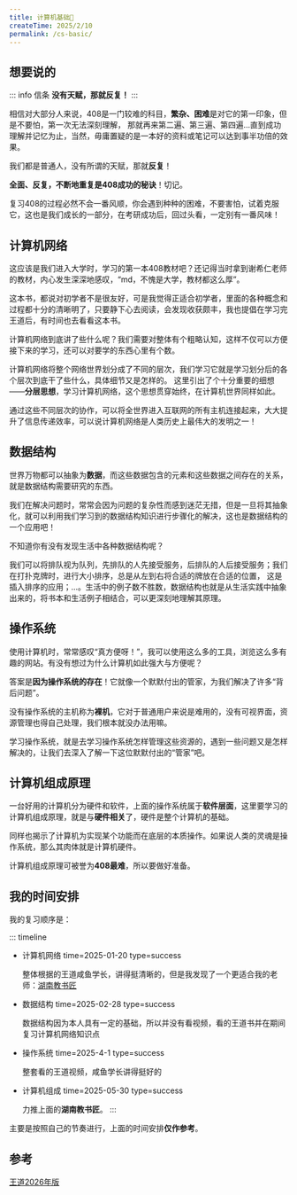 ```yaml
---
title: 计算机基础🚀
createTime: 2025/2/10
permalink: /cs-basic/
---
```


## **想要说的**
::: info 信条
**没有天赋，那就反复！**
:::

相信对大部分人来说，408是一门较难的科目，**繁杂、困难**是对它的第一印象，但是不要怕，第一次无法深刻理解，
那就再来第二遍、第三遍、第四遍...直到成功理解并记忆为止，当然，毋庸置疑的是一本好的资料或笔记可以达到事半功倍的效果。

我们都是普通人，没有所谓的天赋，那就**反复**！

**全面、反复，不断地重复是408成功的秘诀**！切记。

复习408的过程必然不会一番风顺，你会遇到种种的困难，不要害怕，试着克服它，这也是我们成长的一部分，在考研成功后，回过头看，一定别有一番风味！

## **计算机网络**

这应该是我们进入大学时，学习的第一本408教材吧？还记得当时拿到谢希仁老师的教材，内心发生深深地感叹，“md，不愧是大学，教材都这么厚”。

这本书，都说对初学者不是很友好，可是我觉得正适合初学者，里面的各种概念和过程都十分的清晰明了，只要静下心去阅读，会发现收获颇丰，我也提倡在学习完王道后，有时间也去看看这本书。

计算机网络到底讲了些什么呢？我们需要对整体有个粗略认知，这样不仅可以方便接下来的学习，还可以对要学的东西心里有个数。

计算机网络将整个网络世界划分成了不同的层次，我们学习它就是学习划分后的各个层次到底干了些什么，具体细节又是怎样的。
这里引出了个十分重要的细想——**分层思想**，学习计算机网络，这个思想贯穿始终，在计算机世界同样如此。

通过这些不同层次的协作，可以将全世界进入互联网的所有主机连接起来，大大提升了信息传递效率，可以说计算机网络是人类历史上最伟大的发明之一！

## **数据结构**

世界万物都可以抽象为**数据**，而这些数据包含的元素和这些数据之间存在的关系，就是数据结构需要研究的东西。

我们在解决问题时，常常会因为问题的复杂性而感到迷茫无措，但是一旦将其抽象化，就可以利用我们学习到的数据结构知识进行步骤化的解决，这也是数据结构的一个应用吧！

不知道你有没有发现生活中各种数据结构呢？

我们可以将排队视为队列，先排队的人先接受服务，后排队的人后接受服务；我们在打扑克牌时，进行大小排序，总是从左到右将合适的牌放在合适的位置，
这是插入排序的应用；...。生活中的例子数不胜数，数据结构也就是从生活实践中抽象出来的，将书本和生活例子相结合，可以更深刻地理解其原理。

## **操作系统**

使用计算机时，常常感叹“真方便呀！”，我可以使用这么多的工具，浏览这么多有趣的网站。有没有想过为什么计算机如此强大与方便呢？

答案是**因为操作系统的存在**！它就像一个默默付出的管家，为我们解决了许多“背后问题”。

没有操作系统的主机称为**裸机**，它对于普通用户来说是难用的，没有可视界面，资源管理也得自己处理，我们根本就没办法用嘛。

学习操作系统，就是去学习操作系统怎样管理这些资源的，遇到一些问题又是怎样解决的，让我们去深入了解一下这位默默付出的“管家”吧。

## **计算机组成原理**

一台好用的计算机分为硬件和软件，上面的操作系统属于**软件层面**，这里要学习的计算机组成原理，就是与**硬件相关**了，硬件是整个计算机的基础。

同样也揭示了计算机为实现某个功能而在底层的本质操作。如果说人类的灵魂是操作系统，那么其肉体就是计算机硬件。

计算机组成原理可被誉为**408最难**，所以要做好准备。

## **我的时间安排**
我的复习顺序是：

::: timeline
- 计算机网络 
  time=2025-01-20 type=success
  
  整体根据的王道咸鱼学长，讲得挺清晰的，但是我发现了一个更适合我的老师：[湖南教书匠](https://space.bilibili.com/360996402)

- 数据结构
  time=2025-02-28 type=success
  
  数据结构因为本人具有一定的基础，所以并没有看视频，看的王道书并在期间复习计算机网络知识点

- 操作系统
  time=2025-4-1 type=success

  整套看的王道视频，咸鱼学长讲得挺好的

- 计算机组成
  time=2025-05-30 type=success

  力推上面的**湖南教书匠**。
:::

主要是按照自己的节奏进行，上面的时间安排**仅作参考**。

## 参考
[王道2026年版](http://home.cskaoyan.com/#/home)